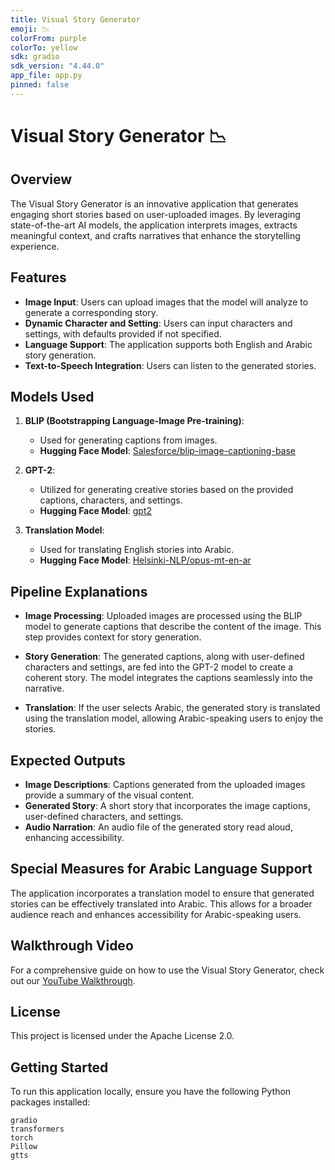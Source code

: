 ```yaml
---
title: Visual Story Generator
emoji: 📉
colorFrom: purple
colorTo: yellow
sdk: gradio
sdk_version: "4.44.0"
app_file: app.py
pinned: false
---
```


# Visual Story Generator 📉

## Overview
The Visual Story Generator is an innovative application that generates engaging short stories based on user-uploaded images. By leveraging state-of-the-art AI models, the application interprets images, extracts meaningful context, and crafts narratives that enhance the storytelling experience.

## Features
- **Image Input**: Users can upload images that the model will analyze to generate a corresponding story.
- **Dynamic Character and Setting**: Users can input characters and settings, with defaults provided if not specified.
- **Language Support**: The application supports both English and Arabic story generation.
- **Text-to-Speech Integration**: Users can listen to the generated stories.

## Models Used
1. **BLIP (Bootstrapping Language-Image Pre-training)**:
   - Used for generating captions from images.
   - **Hugging Face Model**: [Salesforce/blip-image-captioning-base](https://huggingface.co/Salesforce/blip-image-captioning-base)

2. **GPT-2**:
   - Utilized for generating creative stories based on the provided captions, characters, and settings.
   - **Hugging Face Model**: [gpt2](https://huggingface.co/gpt2)

3. **Translation Model**:
   - Used for translating English stories into Arabic.
   - **Hugging Face Model**: [Helsinki-NLP/opus-mt-en-ar](https://huggingface.co/Helsinki-NLP/opus-mt-en-ar)

## Pipeline Explanations
- **Image Processing**: Uploaded images are processed using the BLIP model to generate captions that describe the content of the image. This step provides context for story generation.
  
- **Story Generation**: The generated captions, along with user-defined characters and settings, are fed into the GPT-2 model to create a coherent story. The model integrates the captions seamlessly into the narrative.

- **Translation**: If the user selects Arabic, the generated story is translated using the translation model, allowing Arabic-speaking users to enjoy the stories.

## Expected Outputs
- **Image Descriptions**: Captions generated from the uploaded images provide a summary of the visual content.
- **Generated Story**: A short story that incorporates the image captions, user-defined characters, and settings.
- **Audio Narration**: An audio file of the generated story read aloud, enhancing accessibility.

## Special Measures for Arabic Language Support
The application incorporates a translation model to ensure that generated stories can be effectively translated into Arabic. This allows for a broader audience reach and enhances accessibility for Arabic-speaking users.

## Walkthrough Video
For a comprehensive guide on how to use the Visual Story Generator, check out our [YouTube Walkthrough](https://youtu.be/OEVJUImbdK8).

## License
This project is licensed under the Apache License 2.0.

## Getting Started
To run this application locally, ensure you have the following Python packages installed:

```plaintext
gradio
transformers
torch
Pillow
gtts
